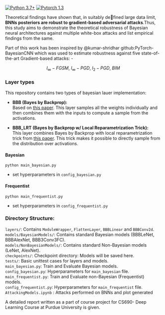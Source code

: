 
[![Python 3.7+](https://img.shields.io/badge/python-3.7+-blue.svg)](https://www.python.org/downloads/release/python-376/)
[![Pytorch 1.3](https://img.shields.io/badge/pytorch-1.3.1-blue.svg)](https://pytorch.org/)

Theoretical findings have shown that, in suitably defined large data limit, **BNNs posteriors are robust to gradient-based adversarial
attacks**.Thus, this study aims to demonstrate the theoretical robustness of Bayesian
neural architectures against multiple white-box attacks and list empirical findings
from the same.

Part of this work has been inspired by @kumar-shridhar github:PyTorch-BayesianCNN which was used to estimate robustness against five state-of-the-art Gradient-based attacks: - 
```math
l_{\infty}-FGSM,\ l_{\infty}-PGD,\ l_{2}-PGD,\ BIM
```


### Layer types

This repository contains two types of bayesian lauer implementation:  
* **BBB (Bayes by Backprop):**  
  Based on [this paper](https://arxiv.org/abs/1505.05424). This layer samples all the weights individually and then combines them with the inputs to compute a sample from the activations.

* **BBB_LRT (Bayes by Backprop w/ Local Reparametrization Trick):**  
  This layer combines Bayes by Backprop with local reparametrization trick from [this paper](https://arxiv.org/abs/1506.02557). This trick makes it possible to directly sample from the distribution over activations.

#### Bayesian

`python main_bayesian.py`
* set hyperparameters in `config_bayesian.py`


#### Frequentist

`python main_frequentist.py`
* set hyperparameters in `config_frequentist.py`


### Directory Structure:
`layers/`:  Contains `ModuleWrapper`, `FlattenLayer`, `BBBLinear` and `BBBConv2d`.  
`models/BayesianModels/`: Contains standard Bayesian models (BBBLeNet, BBBAlexNet, BBB3Conv3FC).  
`models/NonBayesianModels/`: Contains standard Non-Bayesian models (LeNet, AlexNet).  
`checkpoints/`: Checkpoint directory: Models will be saved here.  
`tests/`: Basic unittest cases for layers and models.  
`main_bayesian.py`: Train and Evaluate Bayesian models.  
`config_bayesian.py`: Hyperparameters for `main_bayesian` file.  
`main_frequentist.py`: Train and Evaluate non-Bayesian (Frequentist) models.  
`config_frequentist.py`: Hyperparameters for `main_frequentist` file.  
`AttackingModels.ipynb` : Attacks performed on BNNs and plot generated

A detailed report written as a part of course project for CS690- Deep Learning Course at Purdue University is given.


